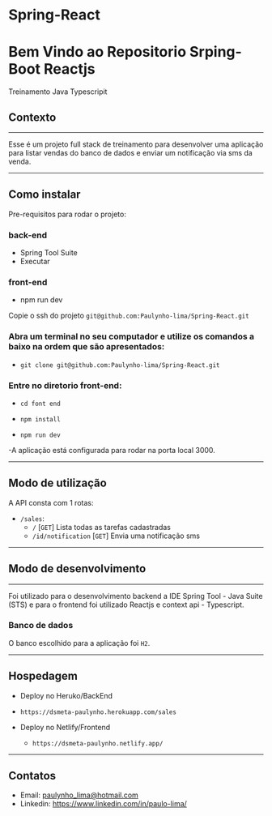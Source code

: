 # Spring-React

# Bem Vindo ao Repositorio Srping-Boot Reactjs

Treinamento Java Typescripit

## Contexto

---

Esse é um projeto full stack de treinamento  para desenvolver uma aplicação para listar vendas do banco de dados
e enviar um notificação via sms da venda.

---

## Como instalar

Pre-requisitos para rodar o projeto:

### back-end

- Spring Tool Suite
- Executar

### front-end

- npm run dev

Copie o ssh do projeto `git@github.com:Paulynho-lima/Spring-React.git`

### Abra um terminal no seu computador e utilize os comandos a baixo na ordem que são apresentados:

  - `git clone git@github.com:Paulynho-lima/Spring-React.git`
  
### Entre no diretorio front-end:

- `cd font end `

- `npm install`

- `npm run dev`

-A aplicação está configurada para rodar na porta local 3000.

---

## Modo de utilização

A API consta com 1 rotas:

- `/sales`:
  - `/` [`GET`] Lista todas as tarefas cadastradas
  - `/id/notification` [`GET`] Envia uma notificação sms
  
---

## Modo de desenvolvimento

---

Foi utilizado para o desenvolvimento backend a IDE Spring Tool - Java Suite (STS) e para o frontend foi utilizado Reactjs e context api - Typescript.

### Banco de dados

O banco escolhido para a aplicação foi `H2`.

---

## Hospedagem

-  Deploy no Heruko/BackEnd
  - `https://dsmeta-paulynho.herokuapp.com/sales`

- Deploy no Netlify/Frontend
  - `https://dsmeta-paulynho.netlify.app/`

---

## Contatos

- Email: paulynho_lima@hotmail.com
- Linkedin: https://www.linkedin.com/in/paulo-lima/
